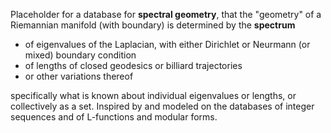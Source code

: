 Placeholder for a database for **spectral geometry**, that the "geometry" of a Riemannian manifold (with boundary) is determined by the **spectrum**

* of eigenvalues of the Laplacian, with either Dirichlet or Neurmann (or mixed) boundary condition
* of lengths of closed geodesics or billiard trajectories
* or other variations thereof

specifically what is known about individual eigenvalues or lengths, or collectively as a set. Inspired by and modeled on the databases of integer sequences and of L-functions and modular forms.
